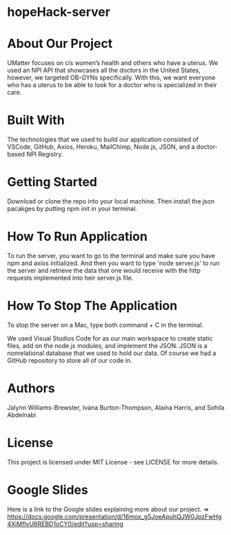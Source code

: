 # hopeHack-server


# About Our Project
UMatter focuses on cis women’s health and others who have a uterus. We used an NPI API that showcases all the doctors in the United States, however, we targeted OB-GYNs specifically. With this, we want everyone who has a uterus to be able to look for a doctor who is specialized in their care.

# Built With
The technologies that we used to build our application consisted of VSCode, GitHub, Axios, Heroku, MailChimp, Node.js, JSON, and a doctor-based NPI Registry.

# Getting Started
Download or clone the repo into your local machine. Then install the json pacakges by putting npm init in your terminal. 

# How To Run Application
To run the server, you want to go to the terminal and make sure you have npm and axios initialized. And then you want to type 'node server.js' to run the server and retrieve the data that one would receive with the http requests implemented into heir server.js file.

# How To Stop The Application
To stop the server on a Mac, type both command + C in the terminal. 

We used Visual Studios Code for as our main workspace to create static files, add on the node.js modules, and implement the JSON. JSON is a nonrelational database that we used to hold our data. Of course we had a GitHub repository to store all of our code in. 

# Authors
Jalynn Williams-Brewster, Ivana Burton-Thompson, Alaina Harris, and Sohila Abdelnabi

# License
This project is licensed under MIT License - see LICENSE for more details.

# Google Slides
Here is a link to the Google slides explaining more about our project. => https://docs.google.com/presentation/d/16mox_g5JoeApuhQJW0JpzFwHg4XiMflvU6REBD1oCY0/edit?usp=sharing




